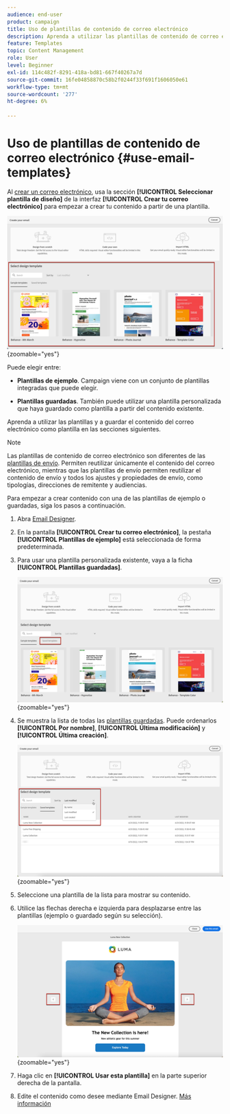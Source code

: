 ```yaml
---
audience: end-user
product: campaign
title: Uso de plantillas de contenido de correo electrónico
description: Aprenda a utilizar las plantillas de contenido de correo electrónico en Adobe Campaign
feature: Templates
topic: Content Management
role: User
level: Beginner
exl-id: 114c482f-8291-418a-bd81-667f40267a7d
source-git-commit: 16fe04858870c58b2f0244f33f691f1606050e61
workflow-type: tm+mt
source-wordcount: '277'
ht-degree: 6%

---
```


# Uso de plantillas de contenido de correo electrónico {#use-email-templates}

Al [crear un correo electrónico](../email/create-email.md), usa la sección **[!UICONTROL Seleccionar plantilla de diseño]** de la interfaz **[!UICONTROL Crear tu correo electrónico]** para empezar a crear tu contenido a partir de una plantilla.

![Interfaz de correo electrónico de Designer que muestra las plantillas disponibles](assets/email_designer-templates.png){zoomable="yes"}

Puede elegir entre:

* **Plantillas de ejemplo**. Campaign viene con un conjunto de plantillas integradas que puede elegir.

* **Plantillas guardadas**. También puede utilizar una plantilla personalizada que haya guardado como plantilla a partir del contenido existente.

Aprenda a utilizar las plantillas y a guardar el contenido del correo electrónico como plantilla en las secciones siguientes.

>[!NOTE]
>
>Las plantillas de contenido de correo electrónico son diferentes de las [plantillas de envío](../msg/delivery-template.md). Permiten reutilizar únicamente el contenido del correo electrónico, mientras que las plantillas de envío permiten reutilizar el contenido de envío y todos los ajustes y propiedades de envío, como tipologías, direcciones de remitente y audiencias.

Para empezar a crear contenido con una de las plantillas de ejemplo o guardadas, siga los pasos a continuación.

1. Abra [Email Designer](../email/create-email-content.md).

1. En la pantalla **[!UICONTROL Crear tu correo electrónico]**, la pestaña **[!UICONTROL Plantillas de ejemplo]** está seleccionada de forma predeterminada.

1. Para usar una plantilla personalizada existente, vaya a la ficha **[!UICONTROL Plantillas guardadas]**.

   ![Pestaña Plantillas guardadas en el correo electrónico Designer](assets/email_designer-saved-templates-tab.png){zoomable="yes"}

1. Se muestra la lista de todas las [plantillas guardadas](create-email-templates.md#save-as-template). Puede ordenarlos **[!UICONTROL Por nombre]**, **[!UICONTROL Última modificación]** y **[!UICONTROL Última creación]**.

   ![Lista de plantillas guardadas en el correo electrónico Designer](assets/email_designer-saved-templates.png){zoomable="yes"}

1. Seleccione una plantilla de la lista para mostrar su contenido.

1. Utilice las flechas derecha e izquierda para desplazarse entre las plantillas (ejemplo o guardado según su selección).

   ![Flechas de navegación para plantillas en el correo electrónico Designer](assets/email_designer-saved-templates-navigate.png){zoomable="yes"}

1. Haga clic en **[!UICONTROL Usar esta plantilla]** en la parte superior derecha de la pantalla.

1. Edite el contenido como desee mediante Email Designer. [Más información](../email/create-email-content.md)